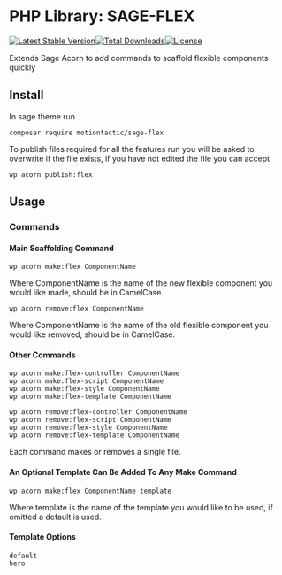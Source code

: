 # PHP Library: SAGE-FLEX
[![Latest Stable Version](https://poser.pugx.org/motiontactic/sage-flex/v/stable)](https://packagist.org/packages/motiontactic/sage-flex)[![Total Downloads](https://poser.pugx.org/motiontactic/sage-flex/downloads)](https://packagist.org/packages/motiontactic/sage-flex)[![License](https://poser.pugx.org/motiontactic/sage-flex/license)](https://packagist.org/packages/motiontactic/sage-flex)

Extends Sage Acorn to add commands to scaffold flexible components quickly

## Install

In sage theme run
```
composer require motiontactic/sage-flex
```
To publish files required for all the features run you will be asked to overwrite if the file exists, if you have not edited the file you can accept
```
wp acorn publish:flex
```

## Usage
### Commands

#### Main Scaffolding Command
```text
wp acorn make:flex ComponentName
```
Where ComponentName is the name of the new flexible component you would like made, should be in CamelCase.

```text
wp acorn remove:flex ComponentName
```
Where ComponentName is the name of the old flexible component you would like removed, should be in CamelCase.

#### Other Commands
```text
wp acorn make:flex-controller ComponentName
wp acorn make:flex-script ComponentName
wp acorn make:flex-style ComponentName
wp acorn make:flex-template ComponentName

wp acorn remove:flex-controller ComponentName
wp acorn remove:flex-script ComponentName
wp acorn remove:flex-style ComponentName
wp acorn remove:flex-template ComponentName
```
Each command makes or removes a single file.

#### An Optional Template Can Be Added To Any Make Command

```text
wp acorn make:flex ComponentName template
```
Where template is the name of the template you would like to be used, if omitted a default is used.

#### Template Options

```text
default
hero
```
